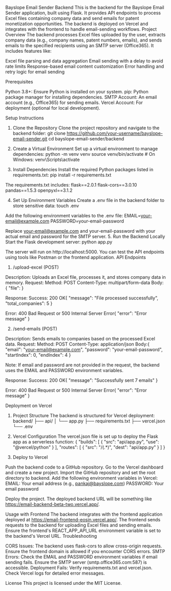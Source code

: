 Bayslope Email Sender Backend
This is the backend for the Bayslope Email Sender application, built using Flask. It provides API endpoints to process Excel files containing company data and send emails for patent monetization opportunities. The backend is deployed on Vercel and integrates with the frontend to handle email-sending workflows.
Project Overview
The backend processes Excel files uploaded by the user, extracts company data (e.g., company names, patent numbers, emails), and sends emails to the specified recipients using an SMTP server (Office365). It includes features like:

Excel file parsing and data aggregation
Email sending with a delay to avoid rate limits
Response-based email content customization
Error handling and retry logic for email sending

Prerequisites

Python 3.8+: Ensure Python is installed on your system.
pip: Python package manager for installing dependencies.
SMTP Account: An email account (e.g., Office365) for sending emails.
Vercel Account: For deployment (optional for local development).

Setup Instructions
1. Clone the Repository
Clone the project repository and navigate to the backend folder:
git clone https://github.com/your-username/bayslope-email-sender.git
cd bayslope-email-sender/backend

2. Create a Virtual Environment
Set up a virtual environment to manage dependencies:
python -m venv venv
source venv/bin/activate  # On Windows: venv\Scripts\activate

3. Install Dependencies
Install the required Python packages listed in requirements.txt:
pip install -r requirements.txt

The requirements.txt includes:
flask==2.0.1
flask-cors==3.0.10
pandas==1.5.3
openpyxl==3.1.2

4. Set Up Environment Variables
Create a .env file in the backend folder to store sensitive data:
touch .env

Add the following environment variables to the .env file:
EMAIL=your-email@example.com
PASSWORD=your-email-password

Replace your-email@example.com and your-email-password with your actual email and password for the SMTP server.
5. Run the Backend Locally
Start the Flask development server:
python app.py

The server will run on http://localhost:5000. You can test the API endpoints using tools like Postman or the frontend application.
API Endpoints
1. /upload-excel (POST)

Description: Uploads an Excel file, processes it, and stores company data in memory.
Request:
Method: POST
Content-Type: multipart/form-data
Body: { "file": <Excel file> }


Response:
Success: 200 OK{
  "message": "File processed successfully",
  "total_companies": 5
}


Error: 400 Bad Request or 500 Internal Server Error{
  "error": "Error message"
}





2. /send-emails (POST)

Description: Sends emails to companies based on the processed Excel data.
Request:
Method: POST
Content-Type: application/json
Body:{
  "email": "your-email@example.com",
  "password": "your-email-password",
  "startIndex": 0,
  "endIndex": 4
}


Note: If email and password are not provided in the request, the backend uses the EMAIL and PASSWORD environment variables.


Response:
Success: 200 OK{
  "message": "Successfully sent 7 emails"
}


Error: 400 Bad Request or 500 Internal Server Error{
  "error": "Error message"
}





Deployment on Vercel
1. Project Structure
The backend is structured for Vercel deployment:
backend/
├── api/
│   └── app.py
├── requirements.txt
├── vercel.json
└── .env

2. Vercel Configuration
The vercel.json file is set up to deploy the Flask app as a serverless function:
{
  "builds": [
    {
      "src": "api/app.py",
      "use": "@vercel/python"
    }
  ],
  "routes": [
    {
      "src": "/(.*)",
      "dest": "api/app.py"
    }
  ]
}

3. Deploy to Vercel

Push the backend code to a GitHub repository.
Go to the Vercel dashboard and create a new project.
Import the GitHub repository and set the root directory to backend.
Add the following environment variables in Vercel:
EMAIL: Your email address (e.g., pankaj@bayslope.com)
PASSWORD: Your email password


Deploy the project. The deployed backend URL will be something like https://email-backend-beta-two.vercel.app/.

Usage with Frontend
The backend integrates with the frontend application deployed at https://email-frontend-eosin.vercel.app/. The frontend sends requests to the backend for uploading Excel files and sending emails. Ensure the frontend's REACT_APP_API_URL environment variable is set to the backend's Vercel URL.
Troubleshooting

CORS Issues: The backend uses flask-cors to allow cross-origin requests. Ensure the frontend domain is allowed if you encounter CORS errors.
SMTP Errors: Check the EMAIL and PASSWORD environment variables if email sending fails. Ensure the SMTP server (smtp.office365.com:587) is accessible.
Deployment Fails: Verify requirements.txt and vercel.json. Check Vercel logs for detailed error messages.

License
This project is licensed under the MIT License.
